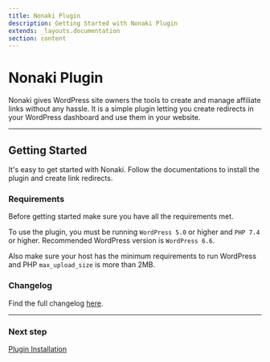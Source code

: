 ```yaml
---
title: Nonaki Plugin
description: Getting Started with Nonaki Plugin
extends: _layouts.documentation
section: content
---
```


# Nonaki Plugin

Nonaki gives WordPress site owners the tools to create and manage affiliate links without any hassle. It is a simple plugin letting you create redirects in your WordPress dashboard and use them in your website.

---

## Getting Started

It's easy to get started with Nonaki. Follow the documentations to install the plugin and create link redirects.

### Requirements

Before getting started make sure you have all the requirements met.

To use the plugin, you must be running `WordPress 5.0` or higher and `PHP 7.4` or higher.
Recommended WordPress version is `WordPress 6.6`.

Also make sure your host has the minimum requirements to run WordPress and PHP `max_upload_size` is more than 2MB.

### Changelog

Find the full changelog [here](https://dinomatic.com/plugins/nonaki/changelog).

---

### Next step

[Plugin Installation](/docs/nonaki/installation/)
